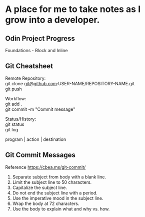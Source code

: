 # A place for me to take notes as I grow into a developer.
  
## Odin Project Progress
Foundations - Block and Inline
  
## Git Cheatsheet
Remote Repository:  
 git clone git@github.com:USER-NAME/REPOSITORY-NAME.git  
 git push  
  
Workflow:  
 git add .  
 git commit -m "Commit message"  
  
Status/History:  
 git status  
 git log  
  
program | action | destination

## Git Commit Messages
Reference https://cbea.ms/git-commit/  
 1. Separate subject from body with a blank line.  
 2. Limit the subject line to 50 characters.
 3. Capitalize the subject line.
 4. Do not end the subject line with a period.
 5. Use the imperative mood in the subject line.
 6. Wrap the body at 72 characters.
 7. Use the body to explain what and why vs. how.
